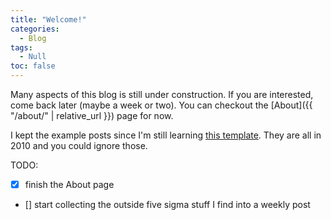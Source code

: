 ```yaml
---
title: "Welcome!"
categories:
  - Blog
tags:
  - Null
toc: false
---
```


Many aspects of this blog is still under construction. If you are interested, come back later (maybe a week or two). You can checkout the [About]({{ "/about/" | relative_url }}) page for now.

I kept the example posts since I'm still learning [this template](https://github.com/mmistakes/minimal-mistakes). They are all in 2010 and you could ignore those.

TODO:
- [x] finish the About page
- [] start collecting the outside five sigma stuff I find into a weekly post



